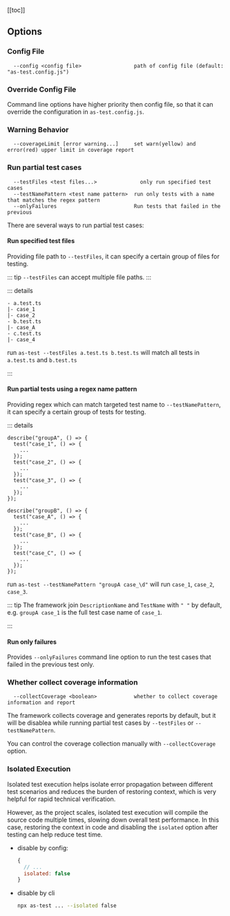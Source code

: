[[toc]]

## Options

### Config File

```
  --config <config file>                 path of config file (default: "as-test.config.js")
```

### Override Config File

Command line options have higher priority then config file, so that it can override the configuration in `as-test.config.js`.

### Warning Behavior

```
  --coverageLimit [error warning...]     set warn(yellow) and error(red) upper limit in coverage report
```

### Run partial test cases

```
  --testFiles <test files...>              only run specified test cases
  --testNamePattern <test name pattern>  run only tests with a name that matches the regex pattern
  --onlyFailures                         Run tests that failed in the previous
```

There are several ways to run partial test cases:

#### Run specified test files

Providing file path to `--testFiles`, it can specify a certain group of files for testing.

::: tip
`--testFiles` can accept multiple file paths.
:::

::: details

```
- a.test.ts
|- case_1
|- case_2
- b.test.ts
|- case_A
- c.test.ts
|- case_4
```

run `as-test --testFiles a.test.ts b.test.ts` will match all tests in `a.test.ts` and `b.test.ts`

:::

#### Run partial tests using a regex name pattern

Providing regex which can match targeted test name to `--testNamePattern`, it can specify a certain group of tests for testing.

::: details

```
describe("groupA", () => {
  test("case_1", () => {
    ...
  });
  test("case_2", () => {
    ...
  });
  test("case_3", () => {
    ...
  });
});

describe("groupB", () => {
  test("case_A", () => {
    ...
  });
  test("case_B", () => {
    ...
  });
  test("case_C", () => {
    ...
  });
});
```

run `as-test --testNamePattern "groupA case_\d"` will run `case_1`, `case_2`, `case_3`.

::: tip
The framework join `DescriptionName` and `TestName` with `" "` by default, e.g. `groupA case_1` is the full test case name of `case_1`.

:::

#### Run only failures

Provides `--onlyFailures` command line option to run the test cases that failed in the previous test only.

### Whether collect coverage information

```
  --collectCoverage <boolean>            whether to collect coverage information and report
```

The framework collects coverage and generates reports by default, but it will be disablea while running partial test cases by `--testFiles` or `--testNamePattern`.

You can control the coverage collection manually with `--collectCoverage` option.

### Isolated Execution

Isolated test execution helps isolate error propagation between different test scenarios and reduces the burden of restoring context, which is very helpful for rapid technical verification.

However, as the project scales, isolated test execution will compile the source code multiple times, slowing down overall test performance. In this case, restoring the context in code and disabling the `isolated` option after testing can help reduce test time.

- disable by config:

  ```js
  {
    // ...
    isolated: false
  }
  ```

- disable by cli

  ```bash
  npx as-test ... --isolated false
  ```
